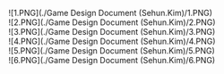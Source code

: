 ![1.PNG](./Game Design Document (Sehun.Kim)/1.PNG)  
![2.PNG](./Game Design Document (Sehun.Kim)/2.PNG)  
![3.PNG](./Game Design Document (Sehun.Kim)/3.PNG)  
![4.PNG](./Game Design Document (Sehun.Kim)/4.PNG)  
![5.PNG](./Game Design Document (Sehun.Kim)/5.PNG)  
![6.PNG](./Game Design Document (Sehun.Kim)/6.PNG)  
